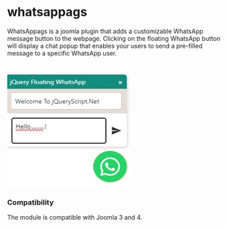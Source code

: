 # whatsappags
 WhatsAppags is a joomla plugin that adds a customizable WhatsApp message button to the webpage. Clicking on the floating WhatsApp button will display a chat popup that enables your users to send a pre-filled message to a specific WhatsApp user.
 
![](https://github.com/alvinalvin/holamundo/blob/9843350a6d5d97cb643a340ce5365962520f25e2/whasaap.jpg)
### Compatibility
 The module is compatible with Joomla 3 and 4.
